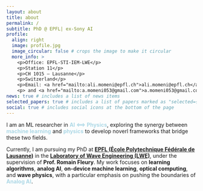 ```yaml
---
layout: about
title: about
permalink: /
subtitle: PhD @ EPFL| ex-Sony AI
profile:
  align: right
  image: profile.jpg
  image_circular: false # crops the image to make it circular
  more_info: >
    <p>Office: EPFL-STI-IEM-LWE</p>
    <p>Station 11</p>
    <p>CH 1015 – Lausanne</p>
    <p>Switzerland</p>
    <p>Email: <a href="mailto:ali.momeni@epfl.ch">ali.momeni@epfl.ch</a></p>
    <p> and <a href="mailto:a.momeni053@gmail.com">a.momeni053@gmail.com</a></p>
news: true # includes a list of news items
selected_papers: true # includes a list of papers marked as "selected={true}"
social: true # includes social icons at the bottom of the page
---
```


I am an ML researcher in <span style="color:lightblue; font-weight:bold;">AI <==> Physics</span>, exploring the synergy between <span style="color:lightblue; font-weight:bold;">machine learning</span> and <span style="color:lightblue; font-weight:bold;">physics</span> to develop noverl frameworks that bridge these two fields.

Currently, I am pursuing my PhD at [**EPFL (École Polytechnique Fédérale de Lausanne)**](https://www.epfl.ch/en/) in the [**Laboratory of Wave Engineering (LWE)**](https://www.epfl.ch/labs/lwe/), under the supervision of **Prof. Romain Fleury**. My work focuses on **learning algorithms**, **analog AI**, **on-device machine learning**, **optical computing**, and **wave physics**, with a particular emphasis on pushing the boundaries of <span style="color:lightblue; font-weight:bold;">Analog AI</span>.
